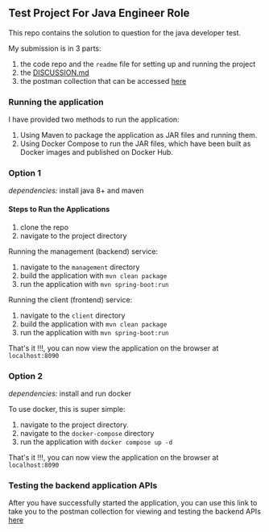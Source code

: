 ## Test Project For Java Engineer Role

This repo contains the solution to question for the java developer test.

My submission is in 3 parts:
1. the code repo and the `readme` file for setting up and running the project
2. the [DISCUSSION.md](https://github.com/Oluwatodimu/book-catalogue/blob/main/DISCUSSION.md)
3. the postman collection that can be accessed [here](https://www.postman.com/lively-firefly-891824/todimu-workspace/collection/b8na2b2/payu-management-api?action=share&creator=18629385)

### Running the application
I have provided two methods to run the application:

1. Using Maven to package the application as JAR files and running them.
2. Using Docker Compose to run the JAR files, which have been built as Docker images and published on Docker Hub.

### Option 1

*dependencies:* install java 8+ and maven

#### Steps to Run the Applications
1. clone the repo
2. navigate to the project directory

Running the management (backend) service:
1. navigate to the `management` directory
2. build the application with `mvn clean package`
3. run the application with `mvn spring-boot:run`

Running the client (frontend) service:
1. navigate to the `client` directory
2. build the application with `mvn clean package`
3. run the application with `mvn spring-boot:run`

That's it !!!, you can now view the application on the browser at `localhost:8090`

### Option 2

*dependencies:* install and run docker

To use docker, this is super simple:
1. navigate to the project directory.
2. navigate to the `docker-compose` directory
3. run the application with `docker compose up -d`

That's it !!!, you can now view the application on the browser at `localhost:8090`



### Testing the backend application APIs
After you have successfully started the application, you can use this link to take you to the postman collection for viewing and testing the backend APIs
[here](https://www.postman.com/lively-firefly-891824/todimu-workspace/collection/b8na2b2/payu-management-api?action=share&creator=18629385)



